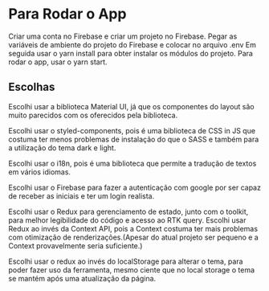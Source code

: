 # Para Rodar o App

Criar uma conta no Firebase e criar um projeto no Firebase.
Pegar as variáveis de ambiente do projeto do Firebase e colocar no arquivo .env
Em seguida usar o yarn install para obter instalar os módulos do projeto.
Para rodar o app, usar o yarn start.

## Escolhas

Escolhi usar a biblioteca Material UI, já que os componentes do layout são muito parecidos com os oferecidos pela biblioteca.

Escolhi usar o styled-components, pois é uma biblioteca de CSS in JS que costuma ter menos problemas de instalação do que o SASS e também para a utilização do tema dark e light.

Escolhi usar o i18n, pois é uma biblioteca que permite a tradução de textos em vários idiomas.

Escolhi usar o Firebase para fazer a autenticação com google por ser capaz de receber as iniciais e ter um login realista.

Escolhi usar o Redux para gerenciamento de estado, junto com o toolkit, para melhor legibilidade do código e acesso ao RTK query. Escolhi usar Redux ao invés da Context API, pois a Context costuma ter mais problemas com otimização de renderizações.(Apesar do atual projeto ser pequeno e a Context provavelmente seria suficiente.)

Escolhi usar o redux ao invés do localStorage para alterar o tema, para poder fazer uso da ferramenta, mesmo ciente que no local storage o tema se mantém após uma atualização da página.
